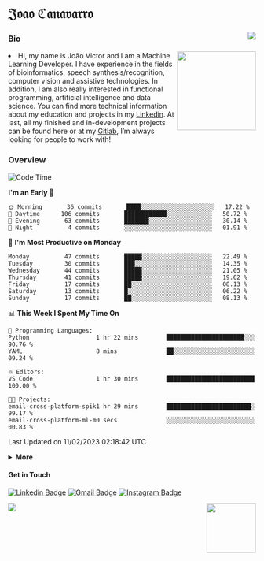 <h1 align="start">𝔍𝔬𝔞𝔬 ℭ𝔞𝔫𝔞𝔳𝔞𝔯𝔯𝔬</h1>
<img src="https://komarev.com/ghpvc/?username=jvcanavarro" align="right">


### Bio 
<img src="./aot.gif" align="right" height="160">
<li>
Hi, my name is João Victor and I am a Machine Learning Developer. I have experience in the fields of bioinformatics, speech synthesis/recognition, computer vision and assistive technologies. In addition, I am also really interested in functional programming, artificial intelligence and data science. You can find more technical information about my education and projects in my <a href="https://www.linkedin.com/in/jvcanavarro/">Linkedin</a>. At last, all my finished and in-development projects can be found here or at my <a href="https://gitlab.com/jvcanavarro">Gitlab</a>, I’m always looking for people to work with!
</li>

### Overview


<!--START_SECTION:waka-->
![Code Time](http://img.shields.io/badge/Code%20Time-746%20hrs%202%20mins-blue)

**I'm an Early 🐤** 

```text
🌞 Morning       36 commits       ████░░░░░░░░░░░░░░░░░░░░░   17.22 % 
🌆 Daytime      106 commits       ████████████░░░░░░░░░░░░░   50.72 % 
🌃 Evening       63 commits       ███████░░░░░░░░░░░░░░░░░░   30.14 % 
🌙 Night          4 commits       ░░░░░░░░░░░░░░░░░░░░░░░░░   01.91 % 

```
📅 **I'm Most Productive on Monday** 

```text
Monday          47 commits       █████░░░░░░░░░░░░░░░░░░░░   22.49 % 
Tuesday         30 commits       ███░░░░░░░░░░░░░░░░░░░░░░   14.35 % 
Wednesday       44 commits       █████░░░░░░░░░░░░░░░░░░░░   21.05 % 
Thursday        41 commits       █████░░░░░░░░░░░░░░░░░░░░   19.62 % 
Friday          17 commits       ██░░░░░░░░░░░░░░░░░░░░░░░   08.13 % 
Saturday        13 commits       █░░░░░░░░░░░░░░░░░░░░░░░░   06.22 % 
Sunday          17 commits       ██░░░░░░░░░░░░░░░░░░░░░░░   08.13 % 

```


📊 **This Week I Spent My Time On** 

```text
💬 Programming Languages: 
Python                   1 hr 22 mins        ██████████████████████░░░   90.76 % 
YAML                     8 mins              ██░░░░░░░░░░░░░░░░░░░░░░░   09.24 % 

🔥 Editors: 
VS Code                  1 hr 30 mins        █████████████████████████   100.00 % 

🐱‍💻 Projects: 
email-cross-platform-spik1 hr 29 mins        ████████████████████████░   99.17 % 
email-cross-platform-ml-m0 secs              ░░░░░░░░░░░░░░░░░░░░░░░░░   00.83 % 

```


 Last Updated on 11/02/2023 02:18:42 UTC
<!--END_SECTION:waka-->

<details>
  <summary><b>More</b></summary>
<p align="center">
<img align="center" src="https://github-readme-stats.vercel.app/api?username=jvcanavarro&show_icons=true&line_height=21&theme=default&hide_border=true" alt="Cana's Github Stats" />
<img align="center" src="https://github-readme-stats.vercel.app/api/top-langs/?username=jvcanavarro&theme=default&line_height=27&layout=compact&hide_border=true&hide=PostScript,PHP,HTML,Jupyter%20Notebook,Lua&langs_count=10" />
</p>
</details>

#### Get in Touch
[![Linkedin Badge](https://img.shields.io/badge/-LinkedIn-0e76a8?style=flat&logo=Linkedin&logoColor=white&link=https://www.linkedin.com/in/jvcanavarro/)](https://www.linkedin.com/in/jvcanavarro)
[![Gmail Badge](https://img.shields.io/badge/-Gmail-d14836?style=flat&logo=Gmail&logoColor=white&link=mailto:jvcanavarro@gmail.com)](mailto:jvcanavarro@gmail.com)
[![Instagram Badge](https://img.shields.io/badge/-Instagram-ff69b4?style=flat&logo=Instagram&logoColor=white&link=https://instagram.com/jlim_slam/)](https://instagram.com/jvcanavarro)

<!--[![Spotify Badge](https://img.shields.io/badge/-Spotify-success?style=flat&logo=Spotify&logoColor=white&link=https://open.spotify.com/user/jvcanavarro)](https://open.spotify.com/user/jvcanavarro)
[![Telegram Badge](https://img.shields.io/badge/-Telegram-0088cc?style=flat&logo=Telegram&logoColor=white)](https://t.me/jvcanavarro)
[![Steam Badge](https://img.shields.io/badge/-Steam-lightgrey?style=flat&logo=Steam&logoColor=white&link=https://steamcommunity.com/id/octjinn/)](https://steamcommunity.com/id/octjinn/)-->


<p>
  <a href="https://count.getloli.com/"><img src="https://count.getloli.com/get/@index?theme=rule34"></a>
  <img src="https://data.whicdn.com/images/188174384/original.gif" align="right" height = "100">
</p>
